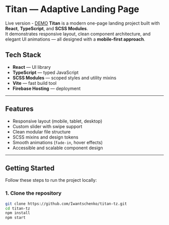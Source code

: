 # Titan — Adaptive Landing Page
Live version - [DEMO]([http://localhost:5173](https://titan-ba488.web.app))
**Titan** is a modern one-page landing project built with **React**, **TypeScript**, and **SCSS Modules**.  
It demonstrates responsive layout, clean component architecture, and elegant UI animations — all designed with a **mobile-first approach**.

##  Tech Stack

- **React** — UI library
- **TypeScript** — typed JavaScript
- **SCSS Modules** — scoped styles and utility mixins
- **Vite** — fast build tool
- **Firebase Hosting** — deployment

---

##  Features

- Responsive layout (mobile, tablet, desktop)
- Custom slider with swipe support
- Clean modular file structure
- SCSS mixins and design tokens
- Smooth animations (`fade-in`, hover effects)
- Accessible and scalable component design

---

##  Getting Started

Follow these steps to run the project locally:

### 1. Clone the repository

```bash
git clone https://github.com/Iwantschenko/titan-tz.git
cd titan-tz
npm install
npm start
